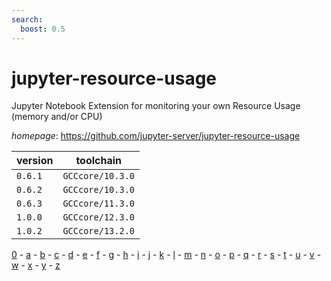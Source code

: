 ```yaml
---
search:
  boost: 0.5
---
```

# jupyter-resource-usage

Jupyter Notebook Extension for monitoring your own Resource Usage (memory and/or CPU)

*homepage*: <https://github.com/jupyter-server/jupyter-resource-usage>

version | toolchain
--------|----------
``0.6.1`` | ``GCCcore/10.3.0``
``0.6.2`` | ``GCCcore/10.3.0``
``0.6.3`` | ``GCCcore/11.3.0``
``1.0.0`` | ``GCCcore/12.3.0``
``1.0.2`` | ``GCCcore/13.2.0``

[0](../0/index.md) - [a](../a/index.md) - [b](../b/index.md) - [c](../c/index.md) - [d](../d/index.md) - [e](../e/index.md) - [f](../f/index.md) - [g](../g/index.md) - [h](../h/index.md) - [i](../i/index.md) - [j](../j/index.md) - [k](../k/index.md) - [l](../l/index.md) - [m](../m/index.md) - [n](../n/index.md) - [o](../o/index.md) - [p](../p/index.md) - [q](../q/index.md) - [r](../r/index.md) - [s](../s/index.md) - [t](../t/index.md) - [u](../u/index.md) - [v](../v/index.md) - [w](../w/index.md) - [x](../x/index.md) - [y](../y/index.md) - [z](../z/index.md)

